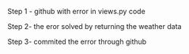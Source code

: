 Step 1 - github with error in views.py code


Step 2- the eror solved by returning the weather data


Step 3- commited the error through github
